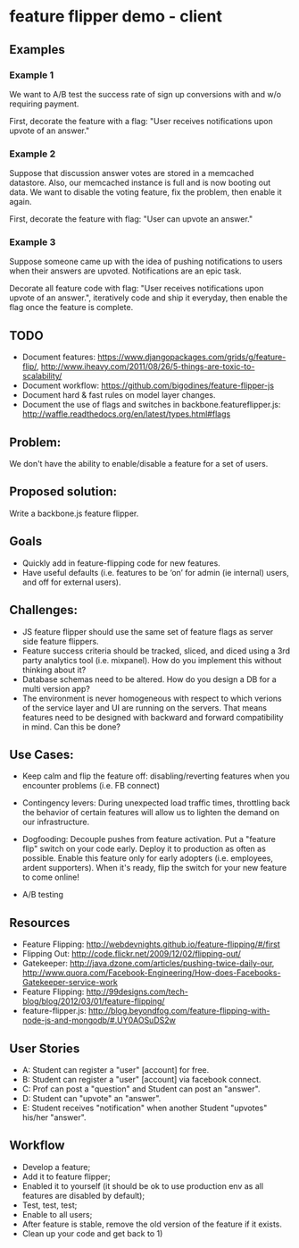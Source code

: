 # feature flipper demo - client

## Examples

### Example 1

We want to A/B test the success rate of sign up conversions with and w/o requiring payment.

First, decorate the feature with a flag: "User receives notifications upon upvote of an answer."

### Example 2

Suppose that discussion answer votes are stored in a memcached datastore. Also, our memcached instance is full and is now booting out data. We want to disable the voting feature, fix the problem, then enable it again.

First, decorate the feature with flag: "User can upvote an answer."

### Example 3

Suppose someone came up with the idea of pushing notifications to users when their answers are upvoted. Notifications are an epic task. 

Decorate all feature code with flag: "User receives notifications upon upvote of an answer.", iteratively code and ship it everyday, then enable the flag once the feature is complete.

## TODO

* Document features: https://www.djangopackages.com/grids/g/feature-flip/, http://www.iheavy.com/2011/08/26/5-things-are-toxic-to-scalability/
* Document workflow: https://github.com/bigodines/feature-flipper-js
* Document hard & fast rules on model layer changes.
* Document the use of flags and switches in backbone.featureflipper.js: http://waffle.readthedocs.org/en/latest/types.html#flags

## Problem:

We don't have the ability to enable/disable a feature for a set of users.

## Proposed solution:

Write a backbone.js feature flipper.

## Goals

* Quickly add in feature-flipping code for new features.
* Have useful defaults (i.e. features to be ‘on’ for admin (ie internal) users, and off for external users).

## Challenges:

* JS feature flipper should use the same set of feature flags as server side feature flippers.
* Feature success criteria should be tracked, sliced, and diced using a 3rd party analytics tool (i.e. mixpanel). How do you implement this without thinking about it?
* Database schemas need to be altered. How do you design a DB for a multi version app?
* The environment is never homogeneous with respect to which verions of the service layer and UI are running on the servers. That means features need to be designed with backward and forward compatibility in mind. Can this be done?

## Use Cases:

* Keep calm and flip the feature off: disabling/reverting features when you encounter problems (i.e. FB connect)
* Contingency levers: During unexpected load traffic times, throttling back the behavior of certain features will allow us to lighten the demand on our infrastructure.

* Dogfooding: Decouple pushes from feature activation. Put a "feature flip" switch on your code early. Deploy it to production as often as possible. Enable this feature only for early adopters (i.e. employees, ardent supporters). When it's ready, flip the switch for your new feature to come online!
* A/B testing

## Resources

* Feature Flipping: http://webdevnights.github.io/feature-flipping/#/first
* Flipping Out: http://code.flickr.net/2009/12/02/flipping-out/
* Gatekeeper: http://java.dzone.com/articles/pushing-twice-daily-our, http://www.quora.com/Facebook-Engineering/How-does-Facebooks-Gatekeeper-service-work
* Feature Flipping: http://99designs.com/tech-blog/blog/2012/03/01/feature-flipping/
* feature-flipper.js: http://blog.beyondfog.com/feature-flipping-with-node-js-and-mongodb/#.UY0AOSuDS2w

## User Stories

* A: Student can register a "user" [account] for free.
* B: Student can register a "user" [account] via facebook connect.
* C: Prof can post a "question" and Student can post an "answer".
* D: Student can "upvote" an "answer".
* E: Student receives "notification" when another Student "upvotes" his/her "answer".

## Workflow

* Develop a feature;
* Add it to feature flipper;
* Enabled it to yourself (it should be ok to use production env as all features are disabled by default);
* Test, test, test;
* Enable to all users;
* After feature is stable, remove the old version of the feature if it exists.
* Clean up your code and get back to 1)
